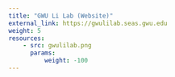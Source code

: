 ```yaml
---
title: "GWU Li Lab (Website)"
external_link: https://gwulilab.seas.gwu.edu
weight: 5
resources:
    - src: gwulilab.png
      params:
          weight: -100
---
```

